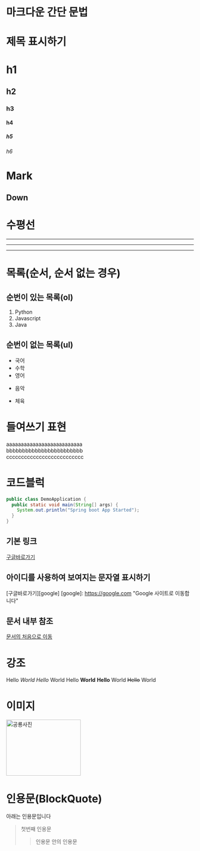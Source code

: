 # 마크다운 간단 문법

# 제목 표시하기
# h1
## h2
### h3
#### h4
##### h5
###### h6

Mark
====
Down
----

# 수평선
---
***
___

# 목록(순서, 순서 없는 경우)
## 순번이 있는 목록(ol)
1. Python
2. Javascript
3. Java

## 순번이 없는 목록(ul)
- 국어
- 수학
- 영어
* 음악
+ 체육

# 들여쓰기 표현
aaaaaaaaaaaaaaaaaaaaaaaaaa   
  bbbbbbbbbbbbbbbbbbbbbbbb  
  cccccccccccccccccccccccccc

# 코드블럭
``` java
public class DemoApplication {
  public static void main(String[] args) {
    System.out.println("Spring boot App Started");
  }
}
```


## 기본 링크
[구글바로가기](http://google.com)

## 아이디를 사용하여 보여지는 문자열 표시하기
[구글바로가기][google] 
[google]: https://google.com "Google 사이트로 이동합니다"

## 문서 내부 참조
[문서의 처음으로 이동](#마크다운-간단-문법)

# 강조 
Hello *World*
_Hello_ World
Hello **World**
__Hello__ World
~~Hello~~ World

# 이미지
<img src="dinosaur-6579584.png" alt="공룡사진" title="공룡" width="200" height="150">

# 인용문(BlockQuote)
아래는 인용문입니다
> 첫번째 인용문
>> 인용문 안의 인용문

